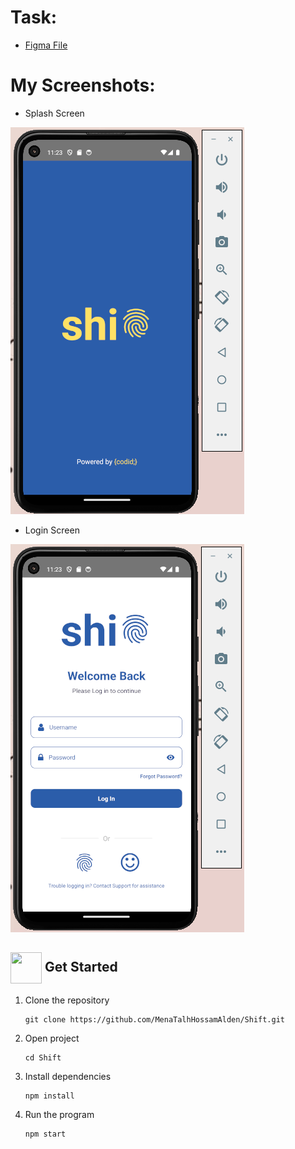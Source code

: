 # Task:

- [Figma File](https://www.figma.com/design/QdYe6UPQs7HkwnEXlfDKIH/New-Task?node-id=0-1&node-type=canvas&t=T5iv6WtttoH0HdV2-0)

# My Screenshots:

- Splash Screen

 ![alt text](image.png)

- Login Screen

![alt text](image-2.png)

## <img  align= center width=50px height=50px src="https://c.tenor.com/HgX89Yku5V4AAAAi/to-the-moon.gif"> Get Started <a id = "started"></a>

<ol>
<li>Clone the repository

<br>

```
git clone https://github.com/MenaTalhHossamAlden/Shift.git
```

</li>
<li>Open project

<br>

```
cd Shift
```

</li>
<li>Install dependencies

<br>

```
npm install
```

</li>
<li>Run the program

<br>

```
npm start
```

</li>

